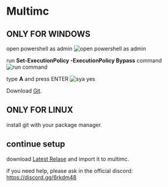 # Multimc

## ONLY FOR WINDOWS
open powershell as admin
![open powershell as admin](images/powershelladmin.png)

run **Set-ExecutionPolicy -ExecutionPolicy Bypass** command
![run command](images/run-command.png)

type **A** and press ENTER
![sya yes](images/say-yes-to-all.png)

Download [Git](https://git-scm.com/downloads).
## ONLY FOR LINUX
install git with your package manager.

## continue setup
download [Latest Relase](https://github.com/RobertasJ/skylore/releases/tag/1.6) and import it to multimc.

if you need help, please ask in the official discord: https://discord.gg/6rkdm48
